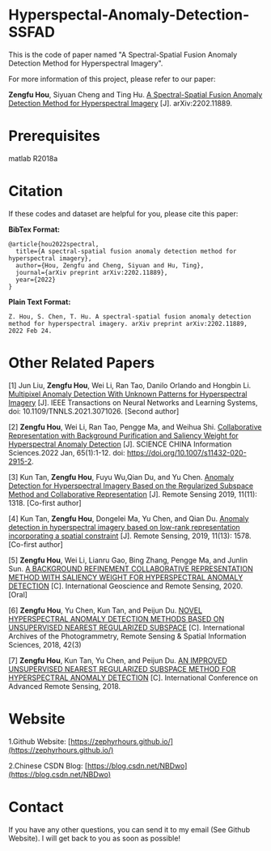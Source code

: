 # Hyperspectal-Anomaly-Detection-SSFAD
This is the code of paper named "A Spectral-Spatial Fusion Anomaly Detection Method for Hyperspectral Imagery".

For more information of this project, please refer to our paper: 

**Zengfu Hou**, Siyuan Cheng and Ting Hu. [A Spectral-Spatial Fusion Anomaly Detection Method for Hyperspectral Imagery](https://arxiv.org/abs/2202.11889) [J]. arXiv:2202.11889.


# Prerequisites
matlab R2018a


# Citation
If these codes and dataset are helpful for you, please cite this paper:

**BibTex Format:**<br />
```
@article{hou2022spectral,
  title={A spectral-spatial fusion anomaly detection method for hyperspectral imagery},
  author={Hou, Zengfu and Cheng, Siyuan and Hu, Ting},
  journal={arXiv preprint arXiv:2202.11889},
  year={2022}
}
```

**Plain Text Format:**<br />
```
Z. Hou, S. Chen, T. Hu. A spectral-spatial fusion anomaly detection method for hyperspectral imagery. arXiv preprint arXiv:2202.11889, 2022 Feb 24.
```

# Other Related Papers
[1] Jun Liu, **Zengfu Hou**, Wei Li, Ran Tao, Danilo Orlando and Hongbin Li. [Multipixel Anomaly Detection With Unknown Patterns for Hyperspectral Imagery](https://ieeexplore.ieee.org/abstract/document/9404853) [J]. IEEE Transactions on Neural Networks and Learning Systems, doi: 10.1109/TNNLS.2021.3071026. [Second author]

[2] **Zengfu Hou**, Wei Li, Ran Tao, Pengge Ma, and Weihua Shi. [Collaborative Representation with Background Purification and Saliency Weight for Hyperspectral Anomaly Detection](https://link.springer.com/article/10.1007/s11432-020-2915-2) [J]. SCIENCE CHINA Information Sciences.2022 Jan, 65(1):1-12. doi: https://doi.org/10.1007/s11432-020-2915-2.

[3] Kun Tan, **Zengfu Hou**, Fuyu Wu,Qian Du, and Yu Chen. [Anomaly Detection for Hyperspectral Imagery Based on the Regularized Subspace Method and Collaborative Representation](https://www.mdpi.com/2072-4292/11/11/1318) [J]. Remote Sensing 2019, 11(11): 1318. [Co-first author]

[4] Kun Tan, **Zengfu Hou**, Dongelei Ma, Yu Chen, and Qian Du. [Anomaly detection in hyperspectral imagery based on low-rank representation incorporating a spatial constraint](https://www.mdpi.com/2072-4292/11/13/1578) [J]. Remote Sensing, 2019, 11(13): 1578. [Co-first author]

[5] **Zengfu Hou**, Wei Li, Lianru Gao, Bing Zhang, Pengge Ma, and Junlin Sun. [A BACKGROUND REFINEMENT COLLABORATIVE REPRESENTATION METHOD WITH SALIENCY WEIGHT FOR HYPERSPECTRAL ANOMALY DETECTION](https://ieeexplore.ieee.org/abstract/document/9324521) [C]. International Geoscience and Remote Sensing, 2020. [Oral]

[6] **Zengfu Hou**, Yu Chen, Kun Tan, and Peijun Du. [NOVEL HYPERSPECTRAL ANOMALY DETECTION METHODS BASED ON UNSUPERVISED NEAREST REGULARIZED SUBSPACE](https://pdfs.semanticscholar.org/43ba/4ca04679165d72e9f3fd3a9b1346437b81f9.pdf) [C]. International Archives of the Photogrammetry, Remote Sensing & Spatial Information Sciences, 2018, 42(3)

[7] **Zengfu Hou**, Kun Tan, Yu Chen, and Peijun Du. [AN IMPROVED UNSUPERVISED NEAREST REGULARIZED SUBSPACE METHOD FOR HYPERSPECTRAL ANOMALY DETECTION](https://drive.google.com/file/d/1g3KkwsN2Q8pk7aMZEKGRdfoGEEcOTTRp/view) [C]. International Conference on Advanced Remote Sensing, 2018.


# Website
1.Github Website: [https://zephyrhours.github.io/](https://zephyrhours.github.io/)

2.Chinese CSDN Blog: [https://blog.csdn.net/NBDwo](https://blog.csdn.net/NBDwo)

# Contact
If you have any other questions, you can send it to my email (See Github Website). I will get back to you as soon as possible!





